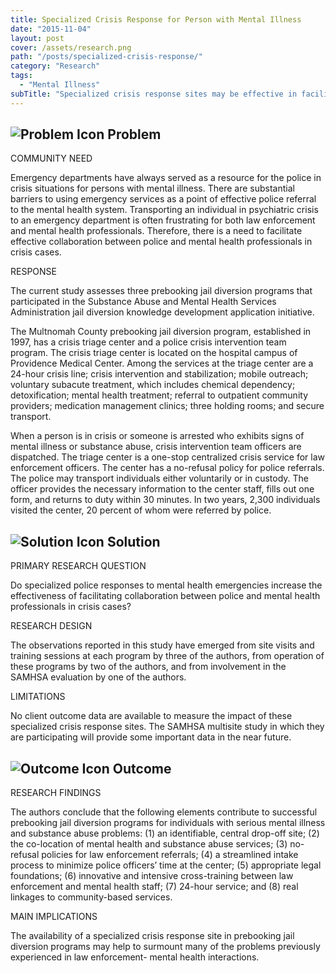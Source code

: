 ```yaml
---
title: Specialized Crisis Response for Person with Mental Illness
date: "2015-11-04"
layout: post
cover: /assets/research.png
path: "/posts/specialized-crisis-response/"
category: "Research"
tags:
  - "Mental Illness"
subTitle: "Specialized crisis response sites may be effective in facilitating collaboration between police and mental health professionals."
---
```

## ![Problem Icon](https://github.com/google/material-design-icons/raw/master/alert/1x_web/ic_error_outline_black_48dp.png "Problem") Problem

COMMUNITY NEED

Emergency departments have always served as a resource for the police in crisis situations for persons with mental illness. There are substantial barriers to using emergency services as a point of effective police referral to the mental health system. Transporting an individual in psychiatric crisis to an emergency department is often frustrating for both law enforcement and mental health professionals. Therefore, there is a need to facilitate effective collaboration between police and mental health professionals in crisis cases.

RESPONSE

The current study assesses three prebooking jail diversion programs that participated in the Substance Abuse and Mental Health Services Administration jail diversion knowledge development application initiative.

The Multnomah County prebooking jail diversion program, established in 1997, has a crisis triage center and a police crisis intervention team program. The crisis triage center is located on the hospital campus of Providence Medical Center. Among the services at the triage center are a 24-hour crisis line; crisis intervention and stabilization; mobile outreach; voluntary subacute treatment, which includes chemical dependency; detoxification; mental health treatment; referral to outpatient community providers; medication management clinics; three holding rooms; and secure transport.

When a person is in crisis or someone is arrested who exhibits signs of mental illness or substance abuse, crisis intervention team officers are dispatched. The triage center is a one-stop centralized crisis service for law enforcement officers. The center has a no-refusal policy for police referrals. The police may transport individuals either voluntarily or in custody. The officer provides the necessary information to the center staff, fills out one form, and returns to duty within 30 minutes. In two years, 2,300 individuals visited the center, 20 percent of whom were referred by police.

## ![Solution Icon](https://github.com/google/material-design-icons/raw/master/action/1x_web/ic_lightbulb_outline_black_48dp.png "Solution") Solution

PRIMARY RESEARCH QUESTION

Do specialized police responses to mental health emergencies increase the effectiveness of facilitating collaboration between police and mental health professionals in crisis cases?

RESEARCH DESIGN

The observations reported in this study have emerged from site visits and training sessions at each program by three of the authors, from operation of these programs by two of the authors, and from involvement in the SAMHSA evaluation by one of the authors.

LIMITATIONS

No client outcome data are available to measure the impact of these specialized crisis response sites. The SAMHSA multisite study in which they are participating will provide some important data in the near future.

## ![Outcome Icon](https://github.com/google/material-design-icons/raw/master/action/1x_web/ic_view_list_black_48dp.png "Outcome") Outcome

RESEARCH FINDINGS

The authors conclude that the following elements contribute to successful prebooking jail diversion programs for individuals with serious mental illness and substance abuse problems: (1) an identifiable, central drop-off site; (2) the co-location of mental health and substance abuse services; (3) no-refusal policies for law enforcement referrals; (4) a streamlined intake process to minimize police officers’ time at the center; (5) appropriate legal foundations; (6) innovative and intensive cross-training between law enforcement and mental health staff; (7) 24-hour service; and (8) real linkages to community-based services.

MAIN IMPLICATIONS

The availability of a specialized crisis response site in prebooking jail diversion programs may help to surmount many of the problems previously experienced in law enforcement- mental health interactions.
